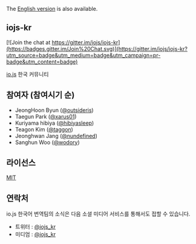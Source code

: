 The [English version](https://github.com/iojs/iojs-kr/blob/master/README.en.md) is also available.

## iojs-kr

[![Join the chat at https://gitter.im/iojs/iojs-kr](https://badges.gitter.im/Join%20Chat.svg)](https://gitter.im/iojs/iojs-kr?utm_source=badge&utm_medium=badge&utm_campaign=pr-badge&utm_content=badge)

[io.js](https://iojs.org/) 한국 커뮤니티

## 참여자 (참여시기 순)
- JeongHoon Byun ([@outsideris](http://github.com/outsideris))
- Taegun Park ([@xarus01](https://github.com/xarus01))
- Kuriyama hibiya ([@hibiyasleep](https://github.com/hibiyasleep))
- Teagon Kim ([@taggon](https://github.com/taggon))
- Jeonghwan Jang ([@nundefined](https://github.com/nundefined))
- Sanghun Woo ([@wodory](https://github.com/wodory))

## 라이선스
[MIT](https://tldrlegal.com/license/mit-license)

## 연락처
io.js  한국어 번역팀의 소식은 다음 소셜 미디어 서비스를 통해서도 접할 수 있습니다.
- 트위터 : [@iojs_kr](https://twitter.com/iojs_kr)
- 미디엄 : [@iojs_kr](https://medium.com/@iojs_kr)
